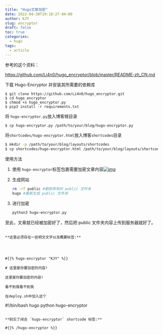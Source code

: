 ```yaml
---
title: "Hugo文章加密"
date: 2022-04-30T19:10:27-04:00
author: KJY
slug: encryptor
draft: false
toc: true
categories:  
  - hugo
tags:        
  - article
---
```


参考的这个资料：

https://github.com/Li4n0/hugo_encryptor/blob/master/README-zh_CN.md

下载 Hugo-Encryptor 并安装其所需要的依赖库

```
$ git clone https://github.com/Li4n0/hugo_encryptor.git
$ cd hugo_encryptor
$ chmod +x hugo_encryptor.py
$ pip3 install -r requirements.txt
```

将 `hugo-encryptor.py`放入博客根目录

```bash
$ cp hugo-encryptor.py /path/to/your/blog/hugo-encryptor.py
```

将`shortcodes/hugo-encryptor.html`放入博客`shortcodes`目录

```bash
$ mkdir -p /path/to/your/blog/layouts/shortcodes
$ cp shortcodes/hugo-encryptor.html /path/to/your/blog/layouts/shortcodes/hugo-encryptor.html
```

使用方法


1. 使用 `hugo-encryptor`标签包裹需要加密文章内容[![img](https://www.10101.io/usr/uploads/2021/06/1320048532.png)](https://www.10101.io/usr/uploads/2021/06/1320048532.png)

   

2. 生成网站

   ```bash
   rm -rf public #删除原来的 public 文件夹
   hugo #重新生成 public 文件夹
   ```

3. 进行加密

   ```bash
   python3 hugo-encryptor.py
   ```

至此，文章就已经被加密好了，然后把 public 文件夹内容上传到服务器就好了。

##  

```
**这里必须存在一些明文文字以及概要标签:**




#{{% hugo-encryptor "KJY" %}}

# 这里是你要加密的内容!

这里是你要加密的内容!

看不到我看不到我

在deploy.sh中加入这个

```
#!/bin/bash
hugo
python hugo-encryptor
```

**别忘了闭合 `hugo-encryptor` shortcode 标签:**

#{{% /hugo-encryptor %}}
```
